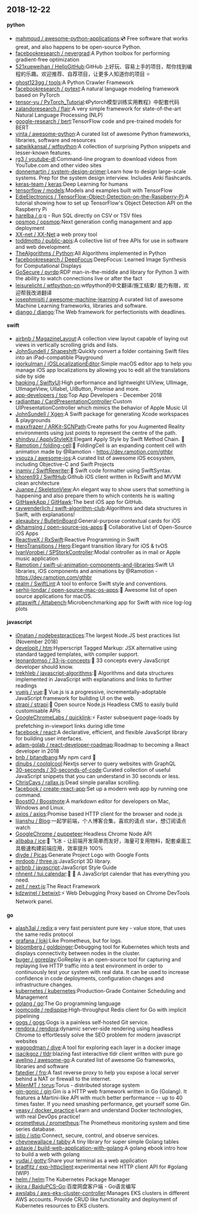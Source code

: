 ## 2018-12-22

#### python
* [mahmoud / awesome-python-applications](https://github.com/mahmoud/awesome-python-applications):💿
Free software that works great, and also happens to be open-source Python.
* [facebookresearch / nevergrad](https://github.com/facebookresearch/nevergrad):A Python toolbox for performing gradient-free optimization
* [521xueweihan / HelloGitHub](https://github.com/521xueweihan/HelloGitHub):GitHub 上好玩、容易上手的项目，帮你找到编程的乐趣。欢迎推荐、自荐项目，让更多人知道你的项目
⭐️
* [ghost123gg / tools](https://github.com/ghost123gg/tools):A Python Crawler Framework
* [facebookresearch / pytext](https://github.com/facebookresearch/pytext):A natural language modeling framework based on PyTorch
* [tensor-yu / PyTorch_Tutorial](https://github.com/tensor-yu/PyTorch_Tutorial):《Pytorch模型训练实用教程》中配套代码
* [zalandoresearch / flair](https://github.com/zalandoresearch/flair):A very simple framework for state-of-the-art Natural Language Processing (NLP)
* [google-research / bert](https://github.com/google-research/bert):TensorFlow code and pre-trained models for BERT
* [vinta / awesome-python](https://github.com/vinta/awesome-python):A curated list of awesome Python frameworks, libraries, software and resources
* [satwikkansal / wtfpython](https://github.com/satwikkansal/wtfpython):A collection of surprising Python snippets and lesser-known features.
* [rg3 / youtube-dl](https://github.com/rg3/youtube-dl):Command-line program to download videos from YouTube.com and other video sites
* [donnemartin / system-design-primer](https://github.com/donnemartin/system-design-primer):Learn how to design large-scale systems. Prep for the system design interview. Includes Anki flashcards.
* [keras-team / keras](https://github.com/keras-team/keras):Deep Learning for humans
* [tensorflow / models](https://github.com/tensorflow/models):Models and examples built with TensorFlow
* [EdjeElectronics / TensorFlow-Object-Detection-on-the-Raspberry-Pi](https://github.com/EdjeElectronics/TensorFlow-Object-Detection-on-the-Raspberry-Pi):A tutorial showing how to set up TensorFlow's Object Detection API on the Raspberry Pi
* [harelba / q](https://github.com/harelba/q):q - Run SQL directly on CSV or TSV files
* [opsmop / opsmop](https://github.com/opsmop/opsmop):Next generation config management and app deployment
* [XX-net / XX-Net](https://github.com/XX-net/XX-Net):a web proxy tool
* [toddmotto / public-apis](https://github.com/toddmotto/public-apis):A collective list of free APIs for use in software and web development.
* [TheAlgorithms / Python](https://github.com/TheAlgorithms/Python):All Algorithms implemented in Python
* [facebookresearch / DeepFocus](https://github.com/facebookresearch/DeepFocus):DeepFocus: Learned Image Synthesis for Computational Displays
* [GoSecure / pyrdp](https://github.com/GoSecure/pyrdp):RDP man-in-the-middle and library for Python 3 with the ability to watch connections live or after the fact
* [leisurelicht / wtfpython-cn](https://github.com/leisurelicht/wtfpython-cn):wtfpython的中文翻译/施工结束/ 能力有限，欢迎帮我改进翻译
* [josephmisiti / awesome-machine-learning](https://github.com/josephmisiti/awesome-machine-learning):A curated list of awesome Machine Learning frameworks, libraries and software.
* [django / django](https://github.com/django/django):The Web framework for perfectionists with deadlines.

#### swift
* [airbnb / MagazineLayout](https://github.com/airbnb/MagazineLayout):A collection view layout capable of laying out views in vertically scrolling grids and lists.
* [JohnSundell / Shapeshift](https://github.com/JohnSundell/Shapeshift):Quickly convert a folder containing Swift files into an iPad-compatible Playground
* [igorkulman / iOSLocalizationEditor](https://github.com/igorkulman/iOSLocalizationEditor):Simple macOS editor app to help you manage iOS app localizations by allowing you to edit all the translations side by side
* [haoking / SwiftyUI](https://github.com/haoking/SwiftyUI):High performance and lightweight UIView, UIImage, UIImageView, UIlabel, UIButton, Promise and more.
* [app-developers / top](https://github.com/app-developers/top):Top App Developers - December 2018
* [radianttap / CardPresentationController](https://github.com/radianttap/CardPresentationController):Custom UIPresentationController which mimics the behavior of Apple Music UI
* [JohnSundell / Xgen](https://github.com/JohnSundell/Xgen):A Swift package for generating Xcode workspaces & playgrounds
* [maxxfrazer / ARKit-SCNPath](https://github.com/maxxfrazer/ARKit-SCNPath):Create paths for you Augmented Reality environments using just points to represent the centre of the path.
* [shindyu / ApplyStyleKit](https://github.com/shindyu/ApplyStyleKit):Elegant Apply Style by Swift Method Chain.
🌙
* [Ramotion / folding-cell](https://github.com/Ramotion/folding-cell):📃
FoldingCell is an expanding content cell with animation made by @Ramotion - https://dev.ramotion.com/gthbr
* [vsouza / awesome-ios](https://github.com/vsouza/awesome-ios):A curated list of awesome iOS ecosystem, including Objective-C and Swift Projects
* [inamiy / SwiftRewriter](https://github.com/inamiy/SwiftRewriter):📝
Swift code formatter using SwiftSyntax.
* [khoren93 / SwiftHub](https://github.com/khoren93/SwiftHub):Github iOS client written in RxSwift and MVVM clean architecture
* [Juanpe / SkeletonView](https://github.com/Juanpe/SkeletonView):An elegant way to show users that something is happening and also prepare them to which contents he is waiting
* [GitHawkApp / GitHawk](https://github.com/GitHawkApp/GitHawk):The best iOS app for GitHub.
* [raywenderlich / swift-algorithm-club](https://github.com/raywenderlich/swift-algorithm-club):Algorithms and data structures in Swift, with explanations!
* [alexaubry / BulletinBoard](https://github.com/alexaubry/BulletinBoard):General-purpose contextual cards for iOS
* [dkhamsing / open-source-ios-apps](https://github.com/dkhamsing/open-source-ios-apps):📱
Collaborative List of Open-Source iOS Apps
* [ReactiveX / RxSwift](https://github.com/ReactiveX/RxSwift):Reactive Programming in Swift
* [HeroTransitions / Hero](https://github.com/HeroTransitions/Hero):Elegant transition library for iOS & tvOS
* [IvanVorobei / SPStorkController](https://github.com/IvanVorobei/SPStorkController):Modal controller as in mail or Apple music application
* [Ramotion / swift-ui-animation-components-and-libraries](https://github.com/Ramotion/swift-ui-animation-components-and-libraries):Swift UI libraries, iOS components and animations by @Ramotion - https://dev.ramotion.com/gthbr
* [realm / SwiftLint](https://github.com/realm/SwiftLint):A tool to enforce Swift style and conventions.
* [serhii-londar / open-source-mac-os-apps](https://github.com/serhii-londar/open-source-mac-os-apps):🚀
Awesome list of open source applications for macOS.
* [attaswift / Attabench](https://github.com/attaswift/Attabench):Microbenchmarking app for Swift with nice log-log plots

#### javascript
* [i0natan / nodebestpractices](https://github.com/i0natan/nodebestpractices):The largest Node.JS best practices list (November 2018)
* [developit / htm](https://github.com/developit/htm):Hyperscript Tagged Markup: JSX alternative using standard tagged templates, with compiler support.
* [leonardomso / 33-js-concepts](https://github.com/leonardomso/33-js-concepts):📜
33 concepts every JavaScript developer should know.
* [trekhleb / javascript-algorithms](https://github.com/trekhleb/javascript-algorithms):📝
Algorithms and data structures implemented in JavaScript with explanations and links to further readings
* [vuejs / vue](https://github.com/vuejs/vue):🖖
Vue.js is a progressive, incrementally-adoptable JavaScript framework for building UI on the web.
* [strapi / strapi](https://github.com/strapi/strapi):🚀
Open source Node.js Headless CMS to easily build customisable APIs
* [GoogleChromeLabs / quicklink](https://github.com/GoogleChromeLabs/quicklink):⚡️
Faster subsequent page-loads by prefetching in-viewport links during idle time
* [facebook / react](https://github.com/facebook/react):A declarative, efficient, and flexible JavaScript library for building user interfaces.
* [adam-golab / react-developer-roadmap](https://github.com/adam-golab/react-developer-roadmap):Roadmap to becoming a React developer in 2018
* [bnb / bitandbang](https://github.com/bnb/bitandbang):My npm card
🤗
* [dinubs / coolqlcool](https://github.com/dinubs/coolqlcool):Nextjs server to query websites with GraphQL
* [30-seconds / 30-seconds-of-code](https://github.com/30-seconds/30-seconds-of-code):Curated collection of useful JavaScript snippets that you can understand in 30 seconds or less.
* [ChrisCavs / rallax.js](https://github.com/ChrisCavs/rallax.js):Dead simple parallax scrolling.
* [facebook / create-react-app](https://github.com/facebook/create-react-app):Set up a modern web app by running one command.
* [BoostIO / Boostnote](https://github.com/BoostIO/Boostnote):A markdown editor for developers on Mac, Windows and Linux.
* [axios / axios](https://github.com/axios/axios):Promise based HTTP client for the browser and node.js
* [ljianshu / Blog](https://github.com/ljianshu/Blog):一起学前端，个人博客合集，喜欢的请点 star，想订阅请点 watch
* [GoogleChrome / puppeteer](https://github.com/GoogleChrome/puppeteer):Headless Chrome Node API
* [alibaba / ice](https://github.com/alibaba/ice):🚀
飞冰 - 让前端开发简单而友好，海量可复用物料，配套桌面工具极速构建前端应用，效率提升 100%
* [djyde / Picas](https://github.com/djyde/Picas):Generate Project Logo with Google Fonts
* [mrdoob / three.js](https://github.com/mrdoob/three.js):JavaScript 3D library.
* [airbnb / javascript](https://github.com/airbnb/javascript):JavaScript Style Guide
* [nhnent / tui.calendar](https://github.com/nhnent/tui.calendar):🍞
📅
A JavaScript calendar that has everything you need.
* [zeit / next.js](https://github.com/zeit/next.js):The React Framework
* [kdzwinel / betwixt](https://github.com/kdzwinel/betwixt):⚡️
Web Debugging Proxy based on Chrome DevTools Network panel.

#### go
* [alash3al / redix](https://github.com/alash3al/redix):a very fast persistent pure key - value store, that uses the same redis protocol
* [grafana / loki](https://github.com/grafana/loki):Like Prometheus, but for logs.
* [bloomberg / goldpinger](https://github.com/bloomberg/goldpinger):Debugging tool for Kubernetes which tests and displays connectivity between nodes in the cluster.
* [buger / goreplay](https://github.com/buger/goreplay):GoReplay is an open-source tool for capturing and replaying live HTTP traffic into a test environment in order to continuously test your system with real data. It can be used to increase confidence in code deployments, configuration changes and infrastructure changes.
* [kubernetes / kubernetes](https://github.com/kubernetes/kubernetes):Production-Grade Container Scheduling and Management
* [golang / go](https://github.com/golang/go):The Go programming language
* [joomcode / redispipe](https://github.com/joomcode/redispipe):High-throughput Redis client for Go with implicit pipelining
* [gogs / gogs](https://github.com/gogs/gogs):Gogs is a painless self-hosted Git service.
* [rendora / rendora](https://github.com/rendora/rendora):dynamic server-side rendering using headless Chrome to effortlessly solve the SEO problem for modern javascript websites
* [wagoodman / dive](https://github.com/wagoodman/dive):A tool for exploring each layer in a docker image
* [isacikgoz / tldr](https://github.com/isacikgoz/tldr):blazing fast interactive tldr client written with pure go
* [avelino / awesome-go](https://github.com/avelino/awesome-go):A curated list of awesome Go frameworks, libraries and software
* [fatedier / frp](https://github.com/fatedier/frp):A fast reverse proxy to help you expose a local server behind a NAT or firewall to the internet.
* [MilenMT / torus](https://github.com/MilenMT/torus):Torus - distributed storage system
* [gin-gonic / gin](https://github.com/gin-gonic/gin):Gin is a HTTP web framework written in Go (Golang). It features a Martini-like API with much better performance -- up to 40 times faster. If you need smashing performance, get yourself some Gin.
* [yeasy / docker_practice](https://github.com/yeasy/docker_practice):Learn and understand Docker technologies, with real DevOps practice!
* [prometheus / prometheus](https://github.com/prometheus/prometheus):The Prometheus monitoring system and time series database.
* [istio / istio](https://github.com/istio/istio):Connect, secure, control, and observe services.
* [cheynewallace / tabby](https://github.com/cheynewallace/tabby):A tiny library for super simple Golang tables
* [astaxie / build-web-application-with-golang](https://github.com/astaxie/build-web-application-with-golang):A golang ebook intro how to build a web with golang
* [yudai / gotty](https://github.com/yudai/gotty):Share your terminal as a web application
* [bradfitz / exp-httpclient](https://github.com/bradfitz/exp-httpclient):experimental new HTTP client API for #golang (WIP)
* [helm / helm](https://github.com/helm/helm):The Kubernetes Package Manager
* [iikira / BaiduPCS-Go](https://github.com/iikira/BaiduPCS-Go):百度网盘客户端 - Go语言编写
* [awslabs / aws-eks-cluster-controller](https://github.com/awslabs/aws-eks-cluster-controller):Manages EKS clusters in different AWS accounts. Provide CRUD like functionality and deployment of Kubernetes resources to EKS clusters.
